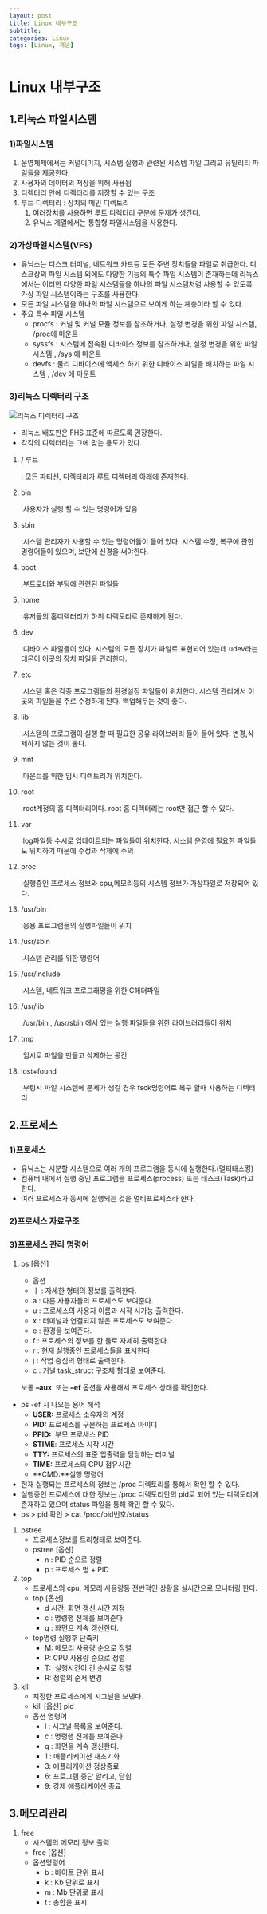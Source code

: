 ```yaml
---
layout: post
title: Linux 내부구조
subtitle:
categories: Linux
tags: [Linux, 개념]
---
```



# Linux 내부구조

## 1.리눅스 파일시스템

### 1)파일시스템

1. 운영체제에서는 커널이미지, 시스템 실행과 관련된 시스템 파일 그리고 유틸리티 파일들을 제공한다.
2. 사용자의 데이터의 저장을 위해 사용됨
3. 디렉터리 안에 디렉터리를 저장할 수 있는 구조
4. 루트 디렉터리 : 장치의 메인 디렉토리
    1. 여러장치를 사용하면 루트 디렉터리 구분에 문제가 생긴다.
    2. 유닉스 계열에서는 통합형 파일시스템을 사용한다.



### 2)가상파일시스템(VFS)

- 유닉스는 디스크,터미널, 네트워크 카드등 모든 주변 장치들을 파일로 취급한다. 디스크상의 파일 시스템 외에도 다양한 기능의 특수 파일 시스템이 존재하는데 리눅스에서는 이러한 다양한 파일 시스템들을 하나의 파일 시스템처럼 사용할 수 있도록 가상 파일 시스템이라는 구조를 사용한다.
- 모든 파일 시스템을 하나의 파일 시스템으로 보이게 하는 계층이라 할 수 있다.
- 주요 특수 파일 시스템
    - procfs : 커널 및 커널 모듈 정보를 참조하거나, 설정 변경을 위한 파일 시스템, /proc에 마운트
    - syssfs : 시스템에 접속된 디바이스 정보를 참조하거나, 설정 변경을 위한 파일 시스템 , /sys 에 마운트
    - devfs : 물리 디바이스에 액세스 하기 위한 디바이스 파일을 배치하는 파일 시스템 , /dev 에 마운트


### 3)리눅스 디렉터리 구조

![리눅스 디렉터리 구조](https://user-images.githubusercontent.com/83413364/135374998-a91e25a9-6fc3-4ff3-b4c0-98bf5aed0c9e.png)


- 리눅스 배포판은 FHS 표준에 따르도록 권장한다.
- 각각의 디렉터리는 그에 맞는 용도가 있다.

1. / 루트
    
    : 모든 파티션, 디렉터리가 루트 디렉터리 아래에 존재한다.
    
2. bin
    
    :사용자가 실행 할 수 있는 명령어가 있음
    
3. sbin
    
    :시스템 관리자가 사용할 수 있는 명령어들이 들어 있다. 시스템 수정, 복구에 관한 명령어들이 있으며, 보안에 신경을 써야한다.
    
4. boot
    
    :부트로더와 부팅에 관련된 파일들
    
5. home
    
    :유저들의 홈디렉터리가 하위 디렉토리로 존재하게 된다.
    
6. dev
    
    :디바이스 파일들이 있다. 시스템의 모든 장치가 파일로 표현되어 있는데 udev라는 데몬이 이곳의 장치 파일을 관리한다.
    
7. etc
    
    :시스템 혹은 각종 프로그램들의 환경설정 파일들이 위치한다. 시스템 관리에서 이곳의 파일들을 주로 수정하게 된다. 백업해두는 것이 좋다.
    
8. lib
    
    :시스템의 프로그램이 실행 할 때 필요한 공유 라이브러리 들이 들어 있다. 변경,삭제하지 않는 것이 좋다.
    
9. mnt
    
    :마운트를 위한 임시 디렉토리가 위치한다.
    
10. root
    
    :root계정의 홈 디렉터리이다. root 홈 디렉터리는 root만 접근 할 수 있다.
    
11. var
    
    :log파일등 수시로 업데이트되는 파일들이 위치한다. 시스템 운영에 필요한 파일들도 위치하기 때문에 수정과 삭제에 주의 
    
12. proc
    
    :실행중인 프로세스 정보와 cpu,메모리등의 시스템 정보가 가상파일로 저장되어 있다.
    
13. /usr/bin
    
    :응용 프로그램들의 실행파일들이 위치
    
14. /usr/sbin
    
    :시스템 관리를 위한 명령어
    
15. /usr/include
    
    :시스템, 네트워크 프로그래밍을 위한 C헤더파일
    
16. /usr/lib
    
    :/usr/bin , /usr/sbin 에서 있는 실행 파일들을 위한 라이브러리들이 위치
    
17. tmp
    
    :임시로 파일을 만들고 삭제하는 공간
    
18. lost+found
    
    :부팅시 파일 시스템에 문제가 생길 경우 fsck명령어로 복구 할때 사용하는 디렉터리 
    

## 2.프로세스

### 1)프로세스

- 유닉스는 시분할 시스템으로 여러 개의 프로그램을 동시에 실행한다.(멀티태스킹)
- 컴퓨터 내에서 실행 중인 프로그램을 프로세스(process) 또는 태스크(Task)라고 한다.
- 여러 프로세스가 동시에 실행되는 것을 멀티프로세스라 한다.

### 2)프로세스 자료구조

### 3)프로세스 관리 명령어

1. ps [옵션] 
    - 옵션
    - ㅣ : 자세한 형태의 정보를 출력한다.
    - a : 다른 사용자들의 프로세스도 보여준다.
    - u : 프로세스의 사용자 이름과 시작 시가능 출력한다.
    - x : 터미널과 연결되지 않은 프로세스도 보여준다.
    - e : 환경을 보여준다.
    - f : 프로세스의 정보를 한 둘로 자세히 출력한다.
    - r : 현재 실행중인 프로세스들을 표시한다.
    - j : 작업 중심의 형태로 출력한다.
    - c : 커널 task_struct 구조체 형태로 보여준다.
    
    보통 **–aux**  또는 **–ef** 옵션을 사용해서 프로세스 상태를 확인한다.
    
- ps -ef 시 나오는 용어 해석
    - **USER:** 프로세스 소유자의 계정
    - **PID:** 프로세스를 구분하는 프로세스 아이디
    - **PPID:**  부모 프로세스 PID
    - **STIME**: 프로세스 시작 시간
    - **TTY:** 프로세스의 표준 입출력을 담당하는 터미널
    - **TIME:** 프로세스의 CPU 점유시간
    - **CMD:**실행 명령어
- 현재 실행되는 프로세스의 정보는 /proc 디렉토리를 통해서 확인 할 수 있다.
- 실행중인 프로세스에 대한 정보는 /proc 디렉토리안의 pid로 되어 있는 디렉토리에 존재하고 있으며 status 파일을 통해 확인 할 수 있다.
- ps > pid 확인 > cat /proc/pid번호/status
1. pstree 
    - 프로세스정보를 트리형태로 보여준다.
    - pstree [옵션]
        - n : PID 순으로 정렬
        - p : 프로세스 명 + PID
2. top
    - 프로세스의 cpu, 메모리 사용량등 전반적인 상황을 실시간으로 모니터링 한다.
    - top [옵션]
        - d 시간: 화면 갱신 시간 지정
        - c : 명령행 전체를 보여준다
        - q : 화면으 계속 갱신한다.
    - top명령 실행후 단축키
        - M: 메모리 사용량 순으로 정렬
        - P: CPU 사용량 순으로 정렬
        - T:  실행시간이 긴 순서로 정렬
        - R: 정렬의 순서 변경
3. kill
    - 지정한 프로세스에게 시그널을 보낸다.
    - kill [옵션] pid
    - 옵션 명령어
        - l : 시그널 목록을 보여준다.
        - c : 명령행 전체를 보여준다
        - q : 화면을 계속 갱신한다.
        - 1 : 애플리케이션 재초기화
        - 3: 애플리케이션 정상종료
        - 6: 프로그램 중단 알리고, 닫힘
        - 9: 강제 애플리케이션 종료

## 3.메모리관리

1. free
    - 시스템의 메모리 정보 출력
    - free  [옵션]
    - 옵션명령어
        - b : 바이트 단위 표시
        - k : Kb 단위로 표시
        - m : Mb 단위로 표시
        - t : 총합을 표시